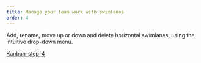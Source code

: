 ```yaml
---
title: Manage your team work with swimlanes
order: 4
---
```


Add, rename, move up or down and delete horizontal swimlanes, using the intuitive drop-down menu.

[Kanban-step-4](howTo:Kanban-step-4)
